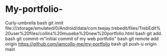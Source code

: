 # My-portfolio-
Curly-umbrella
bash
git innit 
file:///storage/emulated/0/Android/data/com.teejay.trebedit/files/TrebEdit%20user%20files/collins%20musebe%20new%20portfolio.html
bash
git add.
bash 
git commit-m"initial commit of my web portfolio"
bash
git remote add origin https://github.com/iamcollo-me/my-portfolio 
bash 
git push-u origin main 

